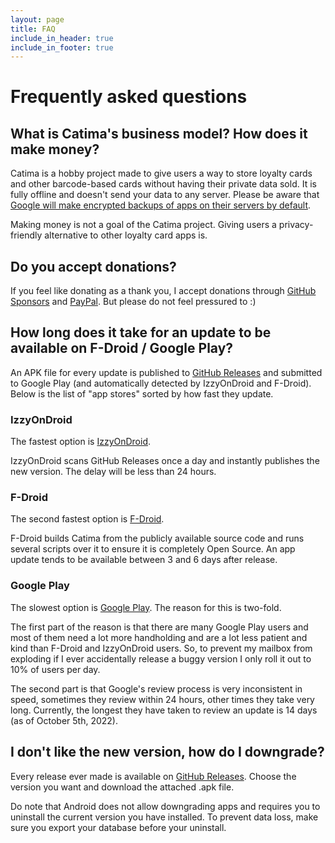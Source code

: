 ```yaml
---
layout: page
title: FAQ
include_in_header: true
include_in_footer: true
---
```


# Frequently asked questions

## What is Catima's business model? How does it make money?

Catima is a hobby project made to give users a way to store loyalty cards and other barcode-based cards without having their private data sold. It is fully offline and doesn't send your data to any server. Please be aware that [Google will make encrypted backups of apps on their servers by default](https://support.google.com/android/answer/2819582).

Making money is not a goal of the Catima project. Giving users a privacy-friendly alternative to other loyalty card apps is.

## Do you accept donations?

If you feel like donating as a thank you, I accept donations through [GitHub Sponsors](https://github.com/sponsors/TheLastProject) and [PayPal](https://paypal.me/sylviavanos). But please do not feel pressured to :)

## How long does it take for an update to be available on F-Droid / Google Play?

An APK file for every update is published to [GitHub Releases](https://github.com/CatimaLoyalty/Android/releases) and submitted to Google Play (and automatically detected by IzzyOnDroid and F-Droid). Below is the list of "app stores" sorted by how fast they update.

### IzzyOnDroid

The fastest option is [IzzyOnDroid](https://apt.izzysoft.de/fdroid/index/apk/me.hackerchick.catima).

IzzyOnDroid scans GitHub Releases once a day and instantly publishes the new version. The delay will be less than 24 hours.

### F-Droid

The second fastest option is [F-Droid](https://f-droid.org/en/packages/me.hackerchick.catima/).

F-Droid builds Catima from the publicly available source code and runs several scripts over it to ensure it is completely Open Source. An app update tends to be available between 3 and 6 days after release.

### Google Play

The slowest option is [Google Play](https://play.google.com/store/apps/details?id=me.hackerchick.catima). The reason for this is two-fold.

The first part of the reason is that there are many Google Play users and most of them need a lot more handholding and are a lot less patient and kind than F-Droid and IzzyOnDroid users. So, to prevent my mailbox from exploding if I ever accidentally release a buggy version I only roll it out to 10% of users per day.

The second part is that Google's review process is very inconsistent in speed, sometimes they review within 24 hours, other times they take very long. Currently, the longest they have taken to review an update is 14 days (as of October 5th, 2022). 

## I don't like the new version, how do I downgrade?

Every release ever made is available on [GitHub Releases](https://github.com/CatimaLoyalty/Android/releases). Choose the version you want and download the attached .apk file.

Do note that Android does not allow downgrading apps and requires you to uninstall the current version you have installed. To prevent data loss, make sure you export your database before your uninstall.

